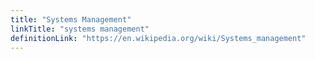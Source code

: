 ```yaml
---
title: "Systems Management"
linkTitle: "systems management"
definitionLink: "https://en.wikipedia.org/wiki/Systems_management"
---
```

